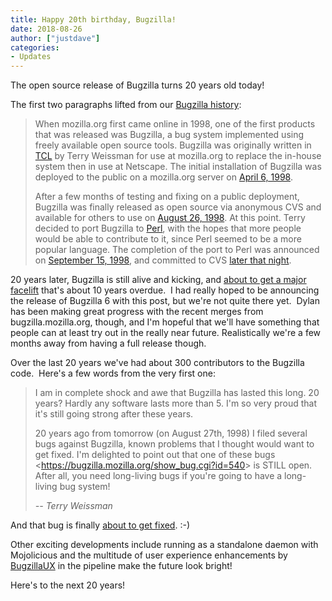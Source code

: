 ```yaml
---
title: Happy 20th birthday, Bugzilla!
date: 2018-08-26
author: ["justdave"]
categories:
- Updates
---
```

The open source release of Bugzilla turns 20 years old today\!

The first two paragraphs lifted from our [Bugzilla
history](https://www.bugzilla.org/about/):

> When mozilla.org first came online in 1998, one of the first products
> that was released was Bugzilla, a bug system implemented using freely
> available open source tools. Bugzilla was originally written in
> [TCL](http://www.tcl.tk/scripting/) by Terry Weissman for use at
> mozilla.org to replace the in-house system then in use at Netscape.
> The initial installation of Bugzilla was deployed to the public on a
> mozilla.org server on
> [April 6, 1998](https://www-archive.mozilla.org/news.html#p17).
> 
> After a few months of testing and fixing on a public deployment,
> Bugzilla was finally released as open source via anonymous CVS and
> available for others to use on
> [August 26, 1998](https://www-archive.mozilla.org/news.html#p44). At
> this point. Terry decided to port Bugzilla to
> [Perl](http://www.perl.org), with the hopes that more people would be
> able to contribute to it, since Perl seemed to be a more popular
> language. The completion of the port to Perl was announced on
> [September 15, 1998](https://www-archive.mozilla.org/news.html#p51),
> and committed to CVS [later that
> night](https://github.com/bugzilla/bugzilla/commit/4727e6c09f88e63f02e6c8f359862d0c0942ed36).

20 years later, Bugzilla is still alive and kicking, and [about to get a
major facelift](https://github.com/bugzilla/harmony) that's about 10
years overdue.  I had really hoped to be announcing the release of
Bugzilla 6 with this post, but we're not quite there yet.  Dylan has
been making great progress with the recent merges from
bugzilla.mozilla.org, though, and I'm hopeful that we'll have something
that people can at least try out in the really near future.
Realistically we're a few months away from having a full release though.

Over the last 20 years we've had about 300 contributors to the Bugzilla
code.  Here's a few words from the very first one:

> I am in complete shock and awe that Bugzilla has lasted this long. 20
> years? Hardly any software lasts more than 5. I'm so very proud that
> it's still going strong after these years.
> 
> 20 years ago from tomorrow (on August 27th, 1998) I filed several bugs
> against Bugzilla, known problems that I thought would want to get
> fixed. I'm delighted to point out that one of these bugs
> \<<https://bugzilla.mozilla.org/show_bug.cgi?id=540>\> is STILL open.
> After all, you need long-living bugs if you're going to have a
> long-living bug system\!
> 
> *-- Terry Weissman*

And that bug is finally [about to get
fixed](https://twitter.com/BugzillaUX/status/1032106489979125760). :-)

Other exciting developments include running as a standalone daemon with
Mojolicious and the multitude of user experience enhancements by
[BugzillaUX](https://twitter.com/BugzillaUX) in the pipeline make the
future look bright\!

Here's to the next 20 years\!
